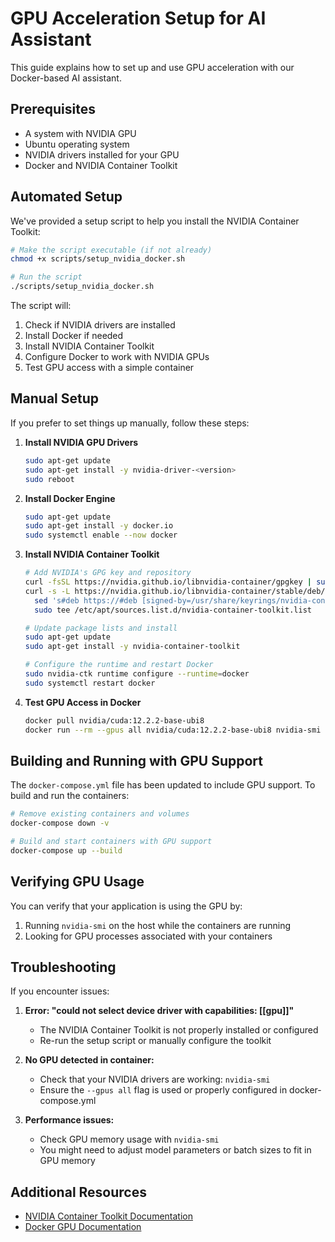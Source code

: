 # GPU Acceleration Setup for AI Assistant

This guide explains how to set up and use GPU acceleration with our Docker-based AI assistant.

## Prerequisites

- A system with NVIDIA GPU
- Ubuntu operating system
- NVIDIA drivers installed for your GPU
- Docker and NVIDIA Container Toolkit

## Automated Setup

We've provided a setup script to help you install the NVIDIA Container Toolkit:

```bash
# Make the script executable (if not already)
chmod +x scripts/setup_nvidia_docker.sh

# Run the script
./scripts/setup_nvidia_docker.sh
```

The script will:
1. Check if NVIDIA drivers are installed
2. Install Docker if needed
3. Install NVIDIA Container Toolkit
4. Configure Docker to work with NVIDIA GPUs
5. Test GPU access with a simple container

## Manual Setup

If you prefer to set things up manually, follow these steps:

1. **Install NVIDIA GPU Drivers**
   ```bash
   sudo apt-get update
   sudo apt-get install -y nvidia-driver-<version>
   sudo reboot
   ```

2. **Install Docker Engine**
   ```bash
   sudo apt-get update
   sudo apt-get install -y docker.io
   sudo systemctl enable --now docker
   ```

3. **Install NVIDIA Container Toolkit**
   ```bash
   # Add NVIDIA's GPG key and repository
   curl -fsSL https://nvidia.github.io/libnvidia-container/gpgkey | sudo gpg --dearmor -o /usr/share/keyrings/nvidia-container-toolkit-keyring.gpg
   curl -s -L https://nvidia.github.io/libnvidia-container/stable/deb/nvidia-container-toolkit.list | \
     sed 's#deb https://#deb [signed-by=/usr/share/keyrings/nvidia-container-toolkit-keyring.gpg] https://#g' | \
     sudo tee /etc/apt/sources.list.d/nvidia-container-toolkit.list

   # Update package lists and install
   sudo apt-get update
   sudo apt-get install -y nvidia-container-toolkit

   # Configure the runtime and restart Docker
   sudo nvidia-ctk runtime configure --runtime=docker
   sudo systemctl restart docker
   ```

4. **Test GPU Access in Docker**
   ```bash
   docker pull nvidia/cuda:12.2.2-base-ubi8
   docker run --rm --gpus all nvidia/cuda:12.2.2-base-ubi8 nvidia-smi
   ```

## Building and Running with GPU Support

The `docker-compose.yml` file has been updated to include GPU support. To build and run the containers:

```bash
# Remove existing containers and volumes
docker-compose down -v

# Build and start containers with GPU support
docker-compose up --build
```

## Verifying GPU Usage

You can verify that your application is using the GPU by:

1. Running `nvidia-smi` on the host while the containers are running
2. Looking for GPU processes associated with your containers

## Troubleshooting

If you encounter issues:

1. **Error: "could not select device driver with capabilities: [[gpu]]"**
   - The NVIDIA Container Toolkit is not properly installed or configured
   - Re-run the setup script or manually configure the toolkit

2. **No GPU detected in container:**
   - Check that your NVIDIA drivers are working: `nvidia-smi`
   - Ensure the `--gpus all` flag is used or properly configured in docker-compose.yml

3. **Performance issues:**
   - Check GPU memory usage with `nvidia-smi`
   - You might need to adjust model parameters or batch sizes to fit in GPU memory

## Additional Resources

- [NVIDIA Container Toolkit Documentation](https://docs.nvidia.com/datacenter/cloud-native/container-toolkit/install-guide.html)
- [Docker GPU Documentation](https://docs.docker.com/config/containers/resource_constraints/#gpu)
